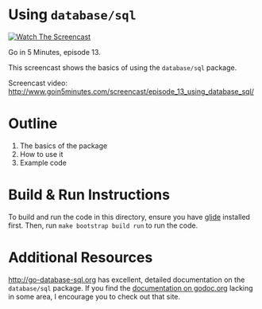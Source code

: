 # Using `database/sql`

[![Watch The Screencast](http://www.goin5minutes/img/watch-screencast.svg)](http://www.goin5minutes.com/screencast/episode_13_using_database_sql/)

Go in 5 Minutes, episode 13.

This screencast shows the basics of using the `database/sql` package.

Screencast video:
http://www.goin5minutes.com/screencast/episode_13_using_database_sql/

# Outline

1. The basics of the package
2. How to use it
3. Example code

# Build & Run Instructions

To build and run the code in this directory, ensure you have [glide](https://github.com/Masterminds/glide) installed first. Then, run `make bootstrap build run` to run the code.

# Additional Resources

http://go-database-sql.org has excellent, detailed documentation on the `database/sql` package. If you find the [documentation on godoc.org](http://godoc.org/database/sql) lacking in some area, I encourage you to check out that site.
